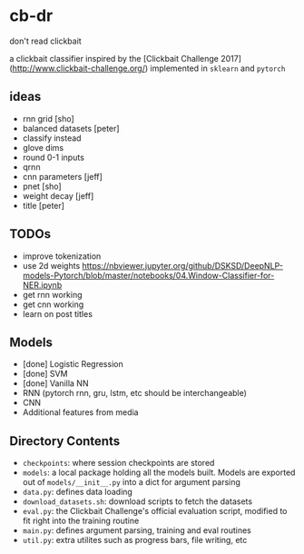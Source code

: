 # cb-dr
don't read clickbait

a clickbait classifier inspired by the [Clickbait Challenge 2017] (http://www.clickbait-challenge.org/)
implemented in `sklearn` and `pytorch`



## ideas
-   rnn grid [sho]
-   balanced datasets [peter]
-   classify instead
-   glove dims
-   round 0-1 inputs
-   qrnn
-   cnn parameters [jeff]
-   pnet [sho]
-   weight decay [jeff]
-   title [peter]




## TODOs
-  improve tokenization
-  use 2d weights https://nbviewer.jupyter.org/github/DSKSD/DeepNLP-models-Pytorch/blob/master/notebooks/04.Window-Classifier-for-NER.ipynb
-  get rnn working
-  get cnn working
-  learn on post titles

## Models
-   [done] Logistic Regression
-   [done] SVM
-   [done] Vanilla NN
-   RNN (pytorch rnn, gru, lstm, etc should be interchangeable)
-   CNN
-   Additional features from media

## Directory Contents
-   `checkpoints`: where session checkpoints are stored
-   `models`: a local package holding all the models built.  Models are exported out of `models/__init__.py` into a dict for argument parsing
-   `data.py`: defines data loading
-   `download_datasets.sh`: download scripts to fetch the datasets
-   `eval.py`: the Clickbait Challenge's official evaluation script, modified to fit right into the training routine
-   `main.py`: defines argument parsing, training and eval routines
-   `util.py`: extra utilites such as progress bars, file writing, etc
